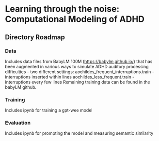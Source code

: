 # Learning through the noise: Computational Modeling of ADHD
## Directory Roadmap

### Data
Includes data files from BabyLM 100M (https://babylm.github.io/) that has been augmented in various ways to simulate ADHD auditory processing difficulties - two different settings:
  aochildes_frequent_interruptions.train - interruptions inserted within lines
  aochildes_less_frequent.train - interruptions every few lines
Remaining training data can be found in the babyLM github.

### Training
Includes ipynb for training a gpt-wee model

### Evaluation
Includes ipynb for prompting the model and measuring semantic similarity
